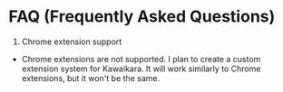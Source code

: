 # FAQ (Frequently Asked Questions)
1. Chrome extension support 
- Chrome extensions are not supported. I plan to create a custom extension system for Kawaikara. It will work similarly to Chrome extensions, but it won't be the same.
